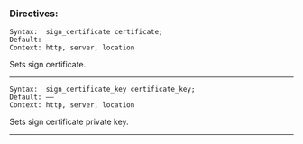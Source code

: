 ### Directives:

    Syntax:	 sign_certificate certificate;
    Default: ——
    Context: http, server, location

Sets sign certificate.<hr>

    Syntax:	 sign_certificate_key certificate_key;
    Default: ——
    Context: http, server, location

Sets sign certificate private key.<hr>
